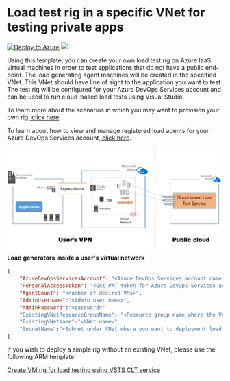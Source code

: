 # Load test rig in a specific VNet for testing private apps


[![Deploy to Azure](http://azuredeploy.net/deploybutton.png)](https://portal.azure.com/#create/Microsoft.Template/uri/https%3a%2f%2fraw.githubusercontent.com%2fAzure%2fazure-quickstart-templates%2fmaster%2f201-vsts-cloudloadtest-rig-existing-vnet%2fazuredeploy.json)
<a href="http://armviz.io/#/?load=https%3a%2f%2fraw.githubusercontent.com%2fAzure%2fazure-quickstart-templates%2fmaster%2f201-vsts-cloudloadtest-rig-existing-vnet%2fazuredeploy.json" target="_blank">
    <img src="http://armviz.io/visualizebutton.png"/>
</a>
          
Using this template, you can create your own load test rig on Azure IaaS virtual machines in order to test applications that do not have a public end-point. The load generating agent machines will be created in the specified VNet. This VNet should have line of sight to the application you want to test. The test rig will be configured for your Azure DevOps Services account and can be used to run cloud-based load tests using Visual Studio.

To learn more about the scenarios in which you may want to provision your own rig,<a href="https://blogs.msdn.microsoft.com/visualstudioalm/2016/09/27/run-cloud-based-load-tests-using-your-own-machines-a-k-a-bring-your-own-subscription/" target="_blank"> click here</a>.

To learn about how to view and manage registered load agents for your Azure DevOps Services account,<a href="https://blogs.msdn.microsoft.com/visualstudioalm/2016/08/22/use-cloud-load-agents-on-your-infrastructure/" target="_blank"> click here</a>.


<img src="images/CLTAgentsOnVnet.png"/>
<b> Load generators inside a user's virtual network </b>

```json
{
    "AzureDevOpsServicesAccount": "<Azure DevOps Services account name using for CLT>",
    "PersonalAccessToken": "<Get PAT token for Azure DevOps Services account>",
    "AgentCount": "<number of desired VMs>",
    "AdminUsername":"<Admin user name>",
    "AdminPassword":"<password>" 
	"ExistingVNetResourceGroupName": "<Resource group name where the Vnet exists"
	"ExistingVNetName":"<VNet name>"
	"SubnetName":"<Subnet under VNet where you want to deployment load agents>"
}
```

If you wish to deploy a simple rig without an existing VNet, please use the following ARM template.

<a href="https://github.com/Azure/azure-quickstart-templates/tree/master/101-vsts-cloudloadtest-rig"> Create VM rig for load testing using VSTS CLT service </a>
